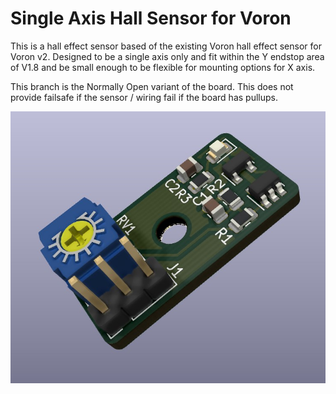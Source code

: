 # Single Axis Hall Sensor for Voron
This is a hall effect sensor based of the existing Voron hall effect sensor for Voron v2.
Designed to be a single axis only and fit within the Y endstop area of V1.8 and be small enough to be flexible for mounting options for X axis.

This branch is the Normally Open variant of the board. This does not provide failsafe if the sensor / wiring fail if the board has pullups.

![PCB](pcb.jpg)
